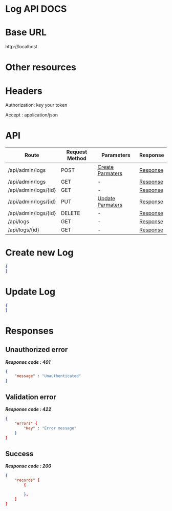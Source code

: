 # Log API DOCS

# Base URL
http://localhost

# Other resources 

 
# Headers

Authorization: key your token

Accept : application/json

# API 

| Route                        | Request Method | Parameters | Response  |
| -----------                  | -----------    |----------- |---------- |
| /api/admin/logs            | POST           |  [Create Parmaters](#Create)|[Response](#Response)|
| /api/admin/logs | GET           |-|  [Response](#Response)         |
|/api/admin/logs/{id}         | GET           |  - |  [Response](#Response)         |
|/api/admin/logs/{id}        |PUT           |  [Update Parmaters](#Update)|[Response](#Response)     |
|/api/admin/logs/{id}        |DELETE           |  -|[Response](#Response)| 
|/api/logs        |GET           |-| [Response](#Response)|
|/api/logs/{id}        |GET           |-|[Response](#Response)|


# <a name="Create"> </a> Create new Log 

```json
{
} 
```

# <a name="Update"> </a> Update Log

```json
{
} 
```
# <a name="Response"> </a> Responses 

## Unauthorized error

__*Response code : 401*__
```json 
{
    "message" : "Unauthenticated"
}
```

## Validation error 
__*Response code : 422*__

```json 
{
    "errors" {
        "Key" : "Error message"
    }
}
```
## Success  
__*Response code : 200*__
```json 
{
    "records" [
        {

        },
    ]
}
```
